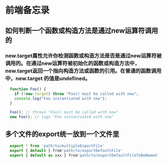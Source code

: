 # 前端备忘录

## 如何判断一个函数或构造方法是通过new运算符调用的

### new.target属性允许你检测函数或构造方法是否是通过new运算符被调用的。在通过new运算符被初始化的函数或构造方法中，new.target返回一个指向构造方法或函数的引用。在普通的函数调用中，new.target 的值是undefined。

``` javascript
  function Foo() {
    if (!new.target) throw "Foo() must be called with new";
    console.log("Foo instantiated with new");
  }

  Foo(); // throws "Foo() must be called with new"
  new Foo(); // logs "Foo instantiated with new"
```

## 多个文件的export统一放到一个文件里
``` javascript
  export * from 'path/to/multipleExportFile'
  export { default } from'path/to/exportDefaultFile' 
  export { default as xxx } from'path/to/exportDefaultFileToBeNamed' 
```